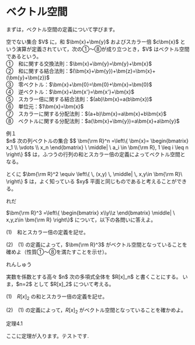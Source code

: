 # ベクトル空間

まずは，ベクトル空間の定義について学びます。

<div class="def">
<p>
空でない集合 $V$ に，和 $\bm{x}+\bm{y}$ およびスカラー倍 $c\bm{x}$ という演算が定義されていて，次の①～⑧が成り立つとき，$V$ はベクトル空間であるという。<br>
①　和に関する交換法則：$\bm{x}+\bm{y}=\bm{y}+\bm{x}$ <br>②　和に関する結合法則：$(\bm{x}+\bm{y})+\bm{z}=\bm{x}+(\bm{y}+\bm{z})$<br>③　零ベクトル：$\bm{x}+\bm{0}=\bm{0}+\bm{x}=\bm{0}$<br>④　逆ベクトル：$\bm{x}+\bm{x'}=\bm{x'}+\bm{x}$<br>⑤　スカラー倍に関する結合法則：$(ab)\bm{x}=a(b\bm{x})$<br>⑥　単位元：$1\bm{x}=\bm{x}$<br>⑦　スカラーに関する分配法則：$(a+b)\bm{x}=a\bm{x}+b\bm{x}$<br>⑧　ベクトルに関する分配法則：$a(\bm{x}+\bm{y})=a\bm{x}+a\bm{y}$
</p>
</div>

<div class="eg-label">例１</div>
<div class="eg-text">
$n$ 次の列ベクトルの集合
$$
\bm{\rm R}^n
=\left\{
	\bm{x}=
	\begin{bmatrix}
		x_1 \\ \vdots \\ x_n
	\end{bmatrix}
	\ \middle| \ 
	a_i \in \bm{\rm R}, 1 \leq i \leq n
\right\}
$$
は，ふつうの行列の和とスカラー倍の定義によってベクトル空間となる。

<p>
とくに $\bm{\rm R}^2
\equiv \left\{
	\, (x,y)
	\, \middle| \, 
	x,y\in \bm{\rm R}\ 
\right\}
$ は，よく知っている $xy$ 平面と同じものであると考えることができる。
</p>
</div>

<div class="ex">
<span class="ex-circle1">れ</span><span class="ex-circle2">だ</span>
<p>
$\bm{\rm R}^3
=\left\{
	\begin{bmatrix}
		x\\y\\z
	\end{bmatrix}
	\middle|
	\ x,y,z\in \bm{\rm R} 
\right\}$ について，以下の各問いに答えよ。

$(1)$　和とスカラー倍の定義を記せ。

$(2)$　$(1)$ の定義によって，$\bm{\rm R}^3$ がベクトル空間となっていることを確めよ（性質①～⑧を満たすことを示せ）。 
</p>
</div>

<div class="prob">
<span class="label">れんしゅう</span>
<p>
実数を係数とする高々 $n$ 次の多項式全体を $R[x]_n$ と書くことにする。 いま，$n=2$ として $R[x]_2$ について考える。 

$(1)$　$R[x]_2$ の和とスカラー倍の定義を記せ。

$(2)$　$(1)$ の定義によって，$R[x]_2$ がベクトル空間となっていることを確かめよ。
</p>
</div>

<div class="theorem">
<span class="theorem-title">定理4.1</span>
<p>ここに定理が入ります。テストです.</p>
</div>